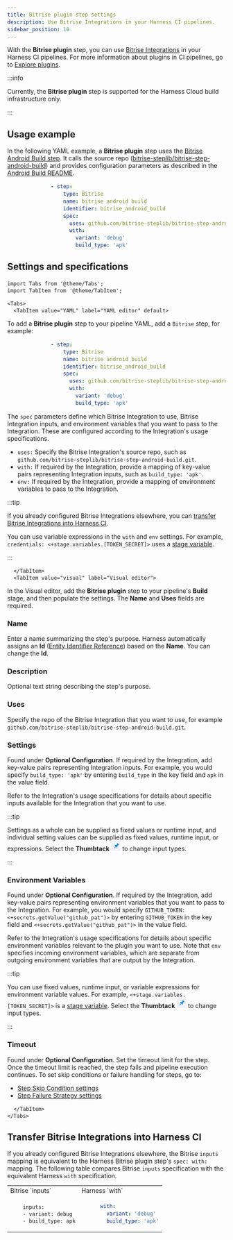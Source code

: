 ```yaml
---
title: Bitrise plugin step settings
description: Use Bitrise Integrations in your Harness CI pipelines.
sidebar_position: 10
---
```



With the **Bitrise plugin** step, you can use [Bitrise Integrations](https://bitrise.io/integrations/steps) in your Harness CI pipelines. For more information about plugins in CI pipelines, go to [Explore plugins](./explore-ci-plugins.md).

:::info

Currently, the **Bitrise plugin** step is supported for the Harness Cloud build infrastructure only.

:::

## Usage example

In the following YAML example, a **Bitrise plugin** step uses the [Bitrise Android Build step](https://bitrise.io/integrations/steps/android-build). It calls the source repo ([bitrise-steplib/bitrise-step-android-build](https://github.com/bitrise-steplib/bitrise-step-android-build)) and provides configuration parameters as described in the [Android Build README](https://github.com/bitrise-steplib/bitrise-step-android-build#android-build).

```yaml
              - step:
                  type: Bitrise
                  name: bitrise android build
                  identifier: bitrise_android_build
                  spec:
                    uses: github.com/bitrise-steplib/bitrise-step-android-build.git
                    with:
                      variant: 'debug'
                      build_type: 'apk'
```

## Settings and specifications

```mdx-code-block
import Tabs from '@theme/Tabs';
import TabItem from '@theme/TabItem';
```

```mdx-code-block
<Tabs>
  <TabItem value="YAML" label="YAML editor" default>
```

To add a **Bitrise plugin** step to your pipeline YAML, add a `Bitrise` step, for example:

```yaml
              - step:
                  type: Bitrise
                  name: bitrise android build
                  identifier: bitrise_android_build
                  spec:
                    uses: github.com/bitrise-steplib/bitrise-step-android-build.git
                    with:
                      variant: 'debug'
                      build_type: 'apk'
```

The `spec` parameters define which Bitrise Integration to use, Bitrise Integration inputs, and environment variables that you want to pass to the Integration. These are configured according to the Integration's usage specifications.

* `uses:` Specify the Bitrise Integration's source repo, such as `github.com/bitrise-steplib/bitrise-step-android-build.git`.
* `with:` If required by the Integration, provide a mapping of key-value pairs representing Integration inputs, such as `build_type: 'apk'`.
* `env:` If required by the Integration, provide a mapping of environment variables to pass to the Integration.  <!-- CI-7300 private repos -->

:::tip

If you already configured Bitrise Integrations elsewhere, you can [transfer Bitrise Integrations into Harness CI](#transfer-bitrise-integrations-into-harness-ci).

You can use variable expressions in the `with` and `env` settings. For example, `credentials: <+stage.variables.[TOKEN_SECRET]>` uses a [stage variable](/docs/platform/Pipelines/add-a-stage#option-stage-variables).

:::

```mdx-code-block
  </TabItem>
  <TabItem value="visual" label="Visual editor">
```

In the Visual editor, add the **Bitrise plugin** step to your pipeline's **Build** stage, and then populate the settings. The **Name** and **Uses** fields are required.

### Name

Enter a name summarizing the step's purpose. Harness automatically assigns an **Id** ([Entity Identifier Reference](../../../platform/20_References/entity-identifier-reference.md)) based on the **Name**. You can change the **Id**.

### Description

Optional text string describing the step's purpose.

### Uses

Specify the repo of the Bitrise Integration that you want to use, for example `github.com/bitrise-steplib/bitrise-step-android-build.git`.

### Settings

Found under **Optional Configuration**. If required by the Integration, add key-value pairs representing Integration inputs. For example, you would specify `build_type: 'apk'` by entering `build_type` in the key field and `apk` in the value field.

Refer to the Integration's usage specifications for details about specific inputs available for the Integration that you want to use.

:::tip

Settings as a whole can be supplied as fixed values or runtime input, and individual setting values can be supplied as fixed values, runtime input, or expressions. Select the **Thumbtack** ![](./static/icon-thumbtack.png) to change input types.

:::

### Environment Variables

Found under **Optional Configuration**. If required by the Integration, add key-value pairs representing environment variables that you want to pass to the Integration. For example, you would specify `GITHUB_TOKEN: <+secrets.getValue("github_pat")>` by entering `GITHUB_TOKEN` in the key field and `<+secrets.getValue("github_pat")>` in the value field.

Refer to the Integration's usage specifications for details about specific environment variables relevant to the plugin you want to use. Note that `env` specifies incoming environment variables, which are separate from outgoing environment variables that are output by the Integration.

:::tip

You can use fixed values, runtime input, or variable expressions for environment variable values. For example, `<+stage.variables.[TOKEN_SECRET]>` is a [stage variable](/docs/platform/Pipelines/add-a-stage#option-stage-variables). Select the **Thumbtack** ![](./static/icon-thumbtack.png) to change input types.

:::

<!-- CI-7300 private repos -->

### Timeout

Found under **Optional Configuration**. Set the timeout limit for the step. Once the timeout limit is reached, the step fails and pipeline execution continues. To set skip conditions or failure handling for steps, go to:

* [Step Skip Condition settings](../../../platform/8_Pipelines/w_pipeline-steps-reference/step-skip-condition-settings.md)
* [Step Failure Strategy settings](../../../platform/8_Pipelines/w_pipeline-steps-reference/step-failure-strategy-settings.md)

```mdx-code-block
  </TabItem>
</Tabs>
```

## Transfer Bitrise Integrations into Harness CI

If you already configured Bitrise Integrations elsewhere, the Bitrise `inputs` mapping is equivalent to the Harness Bitrise plugin step's `spec: with:` mapping. The following table compares Bitrise `inputs` specification with the equivalent Harness `with` specification.

<table>
<tr>
<td> Bitrise `inputs` </td> <td> Harness `with` </td>
</tr>
<tr>
<td>

```
    inputs:
    - variant: debug
    - build_type: apk
```

</td>
<td>

```yaml
      with:
        variant: 'debug'
        build_type: 'apk'
```

</td>
</tr>
</table>
